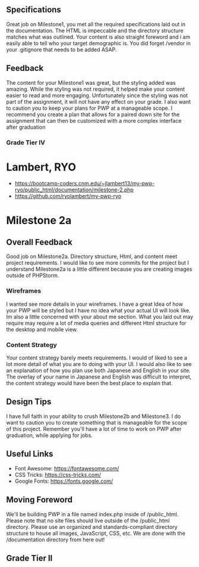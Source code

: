 ## Specifications
Great job on Milestone1, you met all the required specifications laid out in the documentation. The HTML is impeccable and the directory structure matches what was outlined. Your content is also straight foreword and i am easily able to tell who your target demographic is. You did forget /vendor in your .gitignore that needs to be added ASAP.
## Feedback
The content for your Milestone1 was great, but the styling added was amazing. While the styling was not required, it helped make your content easier to read and more engaging. Unfortunately since the styling was not part of the assignment, it will not have any effect on your grade. I also want to caution you to keep your plans for PWP at a manageable scope. I recommend you create a plan that allows for a paired down site for the assignment that can then be customized
with a more complex interface after graduation
### Grade Tier IV

# Lambert, RYO
* https://bootcamp-coders.cnm.edu/~jlambert13/my-pwp-ryo/public_html/documentation/milestone-2.php
* https://github.com/ryolambert/my-pwp-ryo
# Milestone 2a
## Overall Feedback
Good job on Milestone2a. Directory structure, Html,  and content meet project requirements. I would like to see more commits for the project but I understand Milestone2a is a little different because you are creating images outside of PHPStorm.
### Wireframes
I wanted see more details in your wireframes. I have a great Idea of how your PWP will be styled but I have no idea what your actual UI will look like. Im also a little concerned with your about me section. What you laid out may require may require a lot of media queries and different Html structure for the desktop and mobile view.
### Content Strategy
Your content strategy barely meets requirements. I would of liked to see a lot more detail of what you are to doing with your UI. I would also like to see an explanation of how you plan use both Japanese and English in your site. The overlay of your name in Japanese and English was difficult to interpret, the content strategy would have been the best place to explain that. 
## Design Tips
I have full faith in your ability to crush Milestone2b and Milestone3. I do want to caution you to create something that is manageable for the scope of this project. Remember you'll have a lot of time to work on PWP after graduation, while applying for jobs.
 ## Useful Links
* Font Awesome: https://fontawesome.com/
* CSS Tricks: https://css-tricks.com/
* Google Fonts: https://fonts.google.com/
## Moving Foreword
We'll be building PWP in a file named index.php inside of /public_html. Please note that no site files should live outside of the /public_html directory. Please use an organized and standards-compliant directory structure to house all images, JavaScript, CSS, etc. We are done with the /documentation directory from here out!
## Grade Tier II
